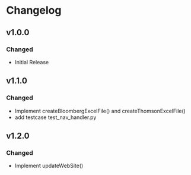 # Changelog

## v1.0.0

### Changed

- Initial Release

## v1.1.0

### Changed

- Implement createBloombergExcelFile() and createThomsonExcelFile()
- add testcase test_nav_handler.py

## v1.2.0

### Changed

- Implement updateWebSite()
